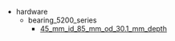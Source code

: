 * hardware
  * bearing_5200_series
    * [45_mm_id_85_mm_od_30.1_mm_depth](hardware/bearing_5200_series/45_mm_id_85_mm_od_30.1_mm_depth)
